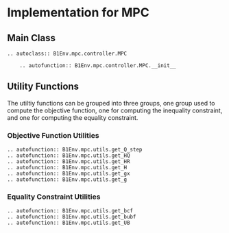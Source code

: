 # Implementation for MPC 

## Main Class

```{eval-rst}
.. autoclass:: B1Env.mpc.controller.MPC

    .. autofunction:: B1Env.mpc.controller.MPC.__init__
```

## Utility Functions

The utiltiy functions can be grouped into three groups, one group used to compute the objective function, one for computing the inequality constraint, and one for computing the equality constraint.

### Objective Function Utilities

```{eval-rst}
.. autofunction:: B1Env.mpc.utils.get_Q_step
.. autofunction:: B1Env.mpc.utils.get_HQ
.. autofunction:: B1Env.mpc.utils.get_HR
.. autofunction:: B1Env.mpc.utils.get_H
.. autofunction:: B1Env.mpc.utils.get_gx
.. autofunction:: B1Env.mpc.utils.get_g
```

### Equality Constraint Utilities

```{eval-rst}
.. autofunction:: B1Env.mpc.utils.get_bcf
.. autofunction:: B1Env.mpc.utils.get_bubf
.. autofunction:: B1Env.mpc.utils.get_UB
```